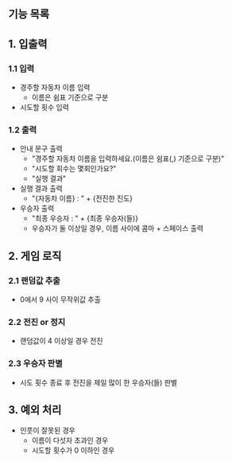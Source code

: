 ## 기능 목록

## 1. 입출력
### 1.1 입력
- 경주할 자동차 이름 입력
  - 이름은 쉼표 기준으로 구분
- 시도할 횟수 입력

### 1.2 출력
- 안내 문구 출력
  - "경주할 자동차 이름을 입력하세요.(이름은 쉼표(,) 기준으로 구분)"
  - "시도할 회수는 몇회인가요?"
  - "실행 결과"
- 실행 결과 출력
  - "{자동차 이름} : " + {전진한 진도}
- 우승자 출력
  - "최종 우승자 : " + {최종 우승자(들)}
  - 우승자가 둘 이상일 경우, 이름 사이에 콤마 + 스페이스 출력

## 2. 게임 로직
### 2.1 랜덤값 추출
- 0에서 9 사이 무작위값 추출

### 2.2 전진 or 정지
- 랜덤값이 4 이상일 경우 전진

### 2.3 우승자 판별
- 시도 횟수 종료 후 전진을 제일 많이 한 우승자(들) 판별



## 3. 예외 처리
- 인풋이 잘못된 경우
  - 이름이 다섯자 초과인 경우
  - 시도할 횟수가 0 이하인 경우